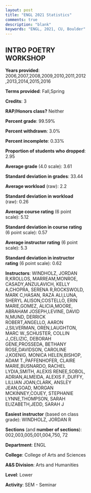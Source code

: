 ```yaml
---
layout: post
title: "ENGL 2021 Statistics"
comments: true
description: "blank"
keywords: "ENGL, 2021, CU, Boulder"
--- 
```

<head>
<script src="https://ajax.googleapis.com/ajax/libs/jquery/2.1.3/jquery.min.js"></script>
<script src="https://dl.dropboxusercontent.com/s/pc42nxpaw1ea4o9/highcharts.js?dl=0"></script>
<!-- <script src="../assets/js/highcharts.js"></script> -->
<style type="text/css">@font-face {
	font-family: "Bebas Neue";
	src: url(https://www.filehosting.org/file/details/544349/BebasNeue%20Regular.otf) format("opentype");
	}
	h1.Bebas { 
		font-family: "Bebas Neue", Verdana, Tahoma;
	}
</style>
</head>
<body>
	<div id="container" style="float: right; width: 45%; height: 88%; margin-left: 2.5%; margin-right: 2.5%;"></div>
	<script language="JavaScript">
		$(document).ready(function() {
		var chart = {type: 'column'};
		var title = {text: 'Grade Distribution'};
		var xAxis = {categories: ['A','B','C','D','F'],crosshair: true};
		var yAxis = {min: 0,title: {text: 'Percentage'}};
		var tooltip = {headerFormat: '<center><b><span style="font-size:20px">{point.key}</span></b></center>',
		               pointFormat: '<td style="padding:0"><b>{point.y:.1f}%</b></td>',
		               footerFormat: '</table>',shared: true,useHTML: true};
		var plotOptions = {column: {pointPadding: 0.0,borderWidth: 0}};  
		var credits = {enabled: false};var series= [{name: 'Percent',data: [75.46,18.04,3.69,1.12,1.68,]}];
		var json = {};
		json.chart = chart;
		json.title = title;
		json.tooltip = tooltip;
		json.xAxis = xAxis;
		json.yAxis = yAxis;  
		json.series = series;
		json.plotOptions = plotOptions;  
		json.credits = credits;
		$('#container').highcharts(json);
	});
	</script>
</body>
			   
## INTRO POETRY WORKSHOP

**Years provided**: 2006,2007,2008,2009,2010,2011,2012,2013,2014,2015,2016

**Terms provided**: Fall,Spring

**Credits**: 3

**RAP/Honors class?** Neither

**Percent grade**: 99.59%

**Percent withdrawn**: 3.0%

**Percent incomplete**: 0.33%

**Proportion of students who dropped**: 2.95

**Average grade** (4.0 scale): 3.61

**Standard deviation in grades**: 33.44

**Average workload** (raw): 2.2

**Standard deviation in workload** (raw): 0.26

**Average course rating** (6 point scale): 5.12

**Standard deviation in course rating** (6 point scale): 0.57

**Average instructor rating** (6 point scale): 5.3

**Standard deviation in instructor rating** (6 point scale): 0.62

**Instructors**: WINDHOLZ, JORDAN R,KROLLOS, MARREAM,MONROE, CASADY,ANZULAVICH, KELLY A,CHOPRA, SERENA R,ROCKSWOLD, MARK C,HASAN, RAZA ALI,LUNA, SHERYL ALISON,COSTELLO, ERIN MARIE,GOMEZ, ALICIA,MOORE, ABRAHAM JOSEPH,LEVINE, DAVID N,MUND, DERRICK ROBERT,ANGELLO, AARON J,SILVERMAN, OREN,LAUGHTON, MARC W.,SCHUSTER, COLLIN J.,CELIZIC, DEBORAH GENE,PROSSEDA, BETHANY ROSE,DAVIDSON, CAROLINE J,KOENIG, MONICA HELEN,BISHOP, ADAM T.,PAFFENHOFER, CLAIRE MARIE,BUSNARDO, RACHEL LYDIA,SMITH, ALEXIS RENEE,SOBOL, ADRIAN,ALMEIDA, ALEXIS F.,DUFFY, LILLIAN JOAN,CLARK, ANSLEY JEAN,GOAD, MORGAN MCKINNEY,COUEY, STEPHANIE LYNNE,THOMPSON, SARAH ELIZABETH,JEDD, SARAH J

**Easiest instructor** (based on class grade): WINDHOLZ, JORDAN R

**Sections** (and **number of sections**): 002,003,005,001,004,750, 72

**Department**: ENGL

**College**: College of Arts and Sciences

**A&S Division**: Arts and Humanities

**Level**: Lower

**Activity**: SEM - Seminar